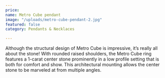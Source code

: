 ```yaml
---
price: 
name: Metro Cube pendant
image: "/uploads/metro-cube-pendant-2.jpg"
featured: false
category: Pendants & Necklaces

---
```

Although the structural design of Metro Cube is impressive, it’s really all about the stone! With rounded raised shoulders, the Metro Cube ring features a 1-carat center stone prominently in a low profile setting that is both for comfort and show. This architectural mounting allows the center stone to be marveled at from multiple angles.